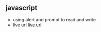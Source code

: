 ## javascript
- using alert and prompt to read and write
- live url [live url](https://jareeri.github.io/javascript/)